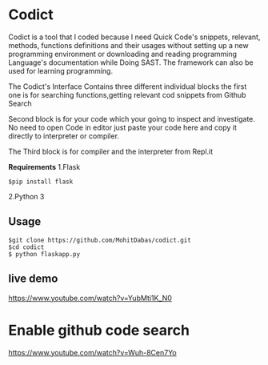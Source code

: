 # Codict

Codict is a tool that I coded because I need Quick Code's snippets, relevant, methods, functions definitions and their usages without setting up a new programming environment or downloading and reading programming Language's documentation while Doing SAST. The framework can also be used for learning programming.

The Codict's Interface Contains three different individual blocks the first one is for searching functions,getting relevant cod snippets from Github Search

Second block is for your code which your going to inspect and investigate. No need to open Code in editor just paste your code here and copy it directly to interpreter or compiler.

The Third block is for compiler and the interpreter from Repl.it

**Requirements**
1.Flask 

    $pip install flask 


2.Python 3



## Usage 

    $git clone https://github.com/MohitDabas/codict.git
    $cd codict
    $ python flaskapp.py
    
## live demo
https://www.youtube.com/watch?v=YubMti1K_N0

# Enable github code search
https://www.youtube.com/watch?v=Wuh-8Cen7Yo

























